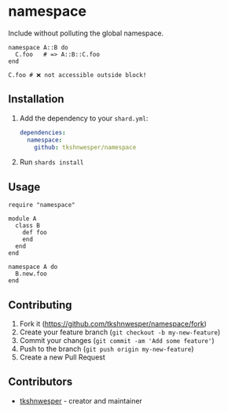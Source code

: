 # namespace

Include without polluting the global namespace.

```crystal
namespace A::B do
  C.foo   # => A::B::C.foo
end

C.foo # ❌ not accessible outside block!
```

## Installation

1. Add the dependency to your `shard.yml`:

   ```yaml
   dependencies:
     namespace:
       github: tkshnwesper/namespace
   ```

2. Run `shards install`

## Usage

```crystal
require "namespace"

module A
  class B
    def foo
    end
  end
end

namespace A do
  B.new.foo
end
```

## Contributing

1. Fork it (<https://github.com/tkshnwesper/namespace/fork>)
2. Create your feature branch (`git checkout -b my-new-feature`)
3. Commit your changes (`git commit -am 'Add some feature'`)
4. Push to the branch (`git push origin my-new-feature`)
5. Create a new Pull Request

## Contributors

- [tkshnwesper](https://github.com/tkshnwesper) - creator and maintainer
